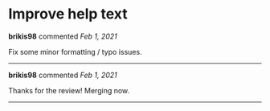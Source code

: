 # Improve help text

**brikis98** commented *Feb 1, 2021*

Fix some minor formatting / typo issues.
<br />
***


**brikis98** commented *Feb 1, 2021*

Thanks for the review! Merging now.
***


